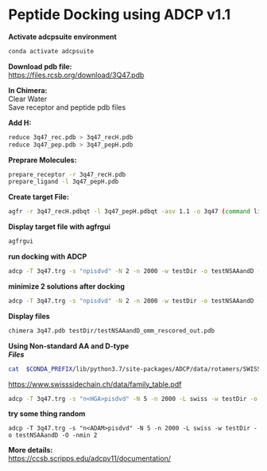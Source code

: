 Peptide Docking using ADCP v1.1
===============================

**Activate adcpsuite environment**  
```sh
conda activate adcpsuite  
```
  
**Download pdb file:**  
https://files.rcsb.org/download/3Q47.pdb  
  
**In Chimera:**  
Clear Water   
Save receptor and peptide pdb files  
  
**Add H:**  
```sh
reduce 3q47_rec.pdb > 3q47_recH.pdb  
reduce 3q47_pep.pdb > 3q47_pepH.pdb  
```
  
**Preprare Molecules:**  
```sh
prepare_receptor -r 3q47_recH.pdb  
prepare_ligand -l 3q47_pepH.pdb
```
  
**Create target File:**  
```sh
agfr -r 3q47_recH.pdbqt -l 3q47_pepH.pdbqt -asv 1.1 -o 3q47 (command line)
```
  
**Display target file with agfrgui**    
```sh
agfrgui
```
  
**run docking with ADCP**  
```sh
adcp -T 3q47.trg -s "npisdvd" -N 2 -n 2000 -w testDir -o testNSAAandD -O
```
  
**minimize 2 solutions after docking**  
```sh
adcp -T 3q47.trg -s "npisdvd" -N 2 -n 2000 -w testDir -o testNSAAandD -O -nmin 2
```
    
**Display files**  
```sh
chimera 3q47.pdb testDir/testNSAAandD_omm_rescored_out.pdb
```
  
**Using Non-standard AA and D-type**  
***Files***  
```sh
cat  $CONDA_PREFIX/lib/python3.7/site-packages/ADCP/data/rotamers/SWISS_ROTAMER_LIST.dat
```
https://www.swisssidechain.ch/data/family_table.pdf  

```sh
adcp -T 3q47.trg -s "n<HGA>pisdvd" -N 5 -n 2000 -L swiss -w testDir -o testNSAAandD -O -nmin 2
```
   
**try some thing random**  
```
adcp -T 3q47.trg -s "n<ADAM>pisdvd" -N 5 -n 2000 -L swiss -w testDir -o testNSAAandD -O -nmin 2
```
  
**More details:**  
https://ccsb.scripps.edu/adcpv11/documentation/  
